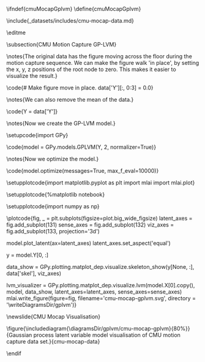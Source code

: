 \ifndef{cmuMocapGplvm}
\define{cmuMocapGplvm}

\include{_datasets/includes/cmu-mocap-data.md}

\editme

\subsection{CMU Motion Capture GP-LVM}

\notes{The original data has the figure moving across the floor during the motion capture sequence. We can make the figure walk 'in place', by setting the x, y, z positions of the root node to zero. This makes it easier to visualize the result.}

\code{# Make figure move in place.
data['Y'][:, 0:3] = 0.0}

\notes{We can also remove the mean of the data.}

\code{Y = data['Y']}

\notes{Now we create the GP-LVM model.}

\setupcode{import GPy}

\code{model = GPy.models.GPLVM(Y, 2, normalizer=True)}

\notes{Now we optimize the model.}

\code{model.optimize(messages=True, max_f_eval=10000)}

\setupplotcode{import matplotlib.pyplot as plt
import mlai
import mlai.plot}

\setupplotcode{%matplotlib notebook}

\setupplotcode{import numpy as np}

\plotcode{fig, _ = plt.subplots(figsize=plot.big_wide_figsize)
latent_axes = fig.add_subplot(131)
sense_axes = fig.add_subplot(132)
viz_axes = fig.add_subplot(133, projection='3d')

model.plot_latent(ax=latent_axes)
latent_axes.set_aspect('equal')

y = model.Y[0, :]

data_show = GPy.plotting.matplot_dep.visualize.skeleton_show(y[None, :], data['skel'], viz_axes)

lvm_visualizer = GPy.plotting.matplot_dep.visualize.lvm(model.X[0].copy(), model, data_show, latent_axes=latent_axes, sense_axes=sense_axes)
mlai.write_figure(figure=fig,
                  filename='cmu-mocap-gplvm.svg', 
				  directory = '\writeDiagramsDir/gplvm')}


\newslide{CMU Mocap Visualisation}

\figure{\includediagram{\diagramsDir/gplvm/cmu-mocap-gplvm}{80%}}{Gaussian process latent variable model visualisation of CMU motion capture data set.}{cmu-mocap-data}


\endif
